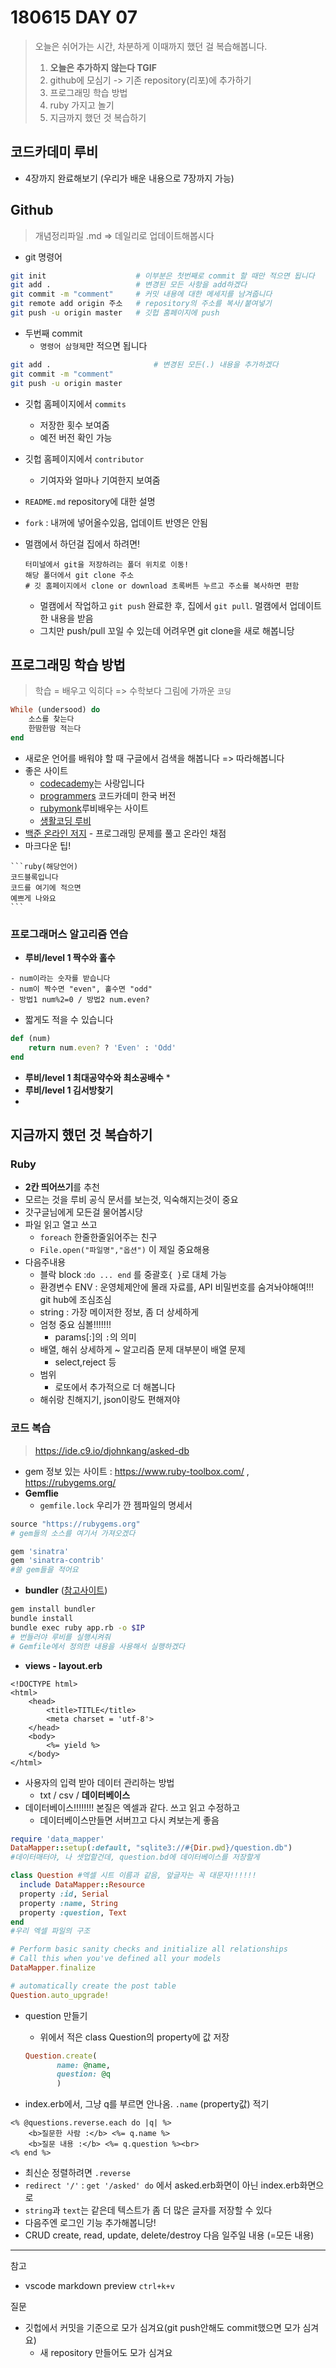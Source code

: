 # 180615 DAY 07

> 오늘은 쉬어가는 시간, 차분하게 이때까지 했던 걸 복습해봅니다.
>
> 1. **오늘은 추가하지 않는다 TGIF**
> 2. github에 모심기 -> 기존 repository(리포)에 추가하기
> 3. 프로그래밍 학습 방법
> 4. ruby 가지고 놀기
> 5. 지금까지 했던 것 복습하기



## 코드카데미 루비

* 4장까지 완료해보기 (우리가 배운 내용으로 7장까지 가능)



## Github

> 개념정리파일 .md => 데일리로 업데이트해봅시다

* git 명령어

```bash
git init 					# 이부분은 첫번째로 commit 할 때만 적으면 됩니다
git add . 					# 변경된 모든 사항을 add하겠다
git commit -m "comment"		# 커밋 내용에 대한 메세지를 남겨줍니다
git remote add origin 주소   # repository의 주소를 복사/붙여넣기
git push -u origin master	# 깃헙 홈페이지에 push
```

* 두번째 commit
  *  `명령어 삼형제`만 적으면 됩니다

```bash
git add .						# 변경된 모든(.) 내용을 추가하겠다
git commit -m "comment"
git push -u origin master
```

* 깃헙 홈페이지에서 `commits` 

  * 저장한 횟수 보여줌
  * 예전 버전 확인 가능

* 깃헙 홈페이지에서 `contributor`

  * 기여자와 얼마나 기여한지 보여줌

* `README.md`   repository에 대한 설명 

* `fork` : 내꺼에 넣어올수있음, 업데이트 반영은 안됨

* 멀캠에서 하던걸 집에서 하려면!

  ```
  터미널에서 git을 저장하려는 폴더 위치로 이동!
  해당 폴더에서 git clone 주소
  # 깃 홈페이지에서 clone or download 초록버튼 누르고 주소를 복사하면 편함
  ```

  * 멀캠에서 작업하고 `git push` 완료한 후, 집에서 `git pull`. 멀캠에서 업데이트한 내용을 받음
  * 그치만 push/pull 꼬일 수 있는데 어려우면 git clone을 새로 해봅니당




## 프로그래밍 학습 방법

> 학습 = 배우고 익히다 => 수학보다 그림에 가까운 `코딩`

```ruby
While (undersood) do
	소스를 찾는다
	한땀한땀 적는다
end
```

* 새로운 언어를 배워야 할 때 구글에서 검색을 해봅니다 => 따라해봅니다
* 좋은 사이트
  * [codecademy]('https://www.codecademy.com/')는 사랑입니다
  * [programmers]('https://programmers.co.kr/') 코드카데미 한국 버전
  * [rubymonk]('https://rubymonk.com/')루비배우는 사이트
  * [생활코딩 루비]('https://opentutorials.org/module/2878/16498')
* [백준 온라인 저지]('https://www.acmicpc.net/') - 프로그래밍 문제를 풀고 온라인 채점
* 마크다운 팁!

```
​```ruby(해당언어)
코드블록입니다
코드를 여기에 적으면
예쁘게 나와요
​```
```



### 프로그래머스 알고리즘 연습

* **루비/level 1 짝수와 홀수**

```
- num이라는 숫자를 받습니다
- num이 짝수면 "even", 홀수면 "odd"
- 방법1 num%2=0 / 방법2 num.even?
```

* 짧게도 적을 수 있습니다

```ruby
def (num)
	return num.even? ? 'Even' : 'Odd'
end
```

* **루비/level 1 최대공약수와 최소공배수**
  * 
* **루비/level 1 김서방찾기**
* 

## 지금까지 했던 것 복습하기

### Ruby

* **2칸 띄어쓰기**를 추천
* 모르는 것을 루비 공식 문서를 보는것, 익숙해지는것이 중요
* 갓구글님에게 모든걸 물어봅시당
* 파일 읽고 열고 쓰고
  - `foreach` 한줄한줄읽어주는 친구
  - `File.open("파일명","옵션")` 이 제일 중요해용
* 다음주내용
  * 블락 block :`do ... end` 를 중괄호`{ }`로 대체 가능 
  * 환경변수 ENV : 운영체제안에 몰래 자료를, API 비밀번호를 숨겨놔야해여!!! git hub에 조심조심
  * string : 가장 메이저한 정보, 좀 더 상세하게
  * 엄청 중요 심볼!!!!!!!
    * params[:]의 `:`의 의미
  * 배열, 해쉬 상세하게 ~ 알고리즘 문제 대부분이 배열 문제
    * select,reject 등
  * 범위
    * 로또에서 추가적으로 더 해봅니다 
  * 해쉬랑 친해지기, json이랑도 편해져야

### 코드 복습

> https://ide.c9.io/djohnkang/asked-db

* gem 정보 있는 사이트 : https://www.ruby-toolbox.com/ , https://rubygems.org/
* **Gemflie** 
  * `gemfile.lock` 우리가 깐 젬파일의 명세서

```ruby
source "https://rubygems.org"
# gem들의 소스를 여기서 가져오겠다

gem 'sinatra'
gem 'sinatra-contrib'
#쓸 gem들을 적어요
```

* **bundler** ([참고사이트]('http://ruby-korea.github.io/bundler-site/'))

```bash
gem install bundler
bundle install
bundle exec ruby app.rb -o $IP	
# 번들러야 루비를 실행시켜줘
# Gemfile에서 정의한 내용을 사용해서 실행하겠다
```

* **views - layout.erb**

```erb
<!DOCTYPE html>
<html>
    <head>
        <title>TITLE</title>
        <meta charset = 'utf-8'>
    </head>
    <body>
        <%= yield %>
    </body>
</html>
```

* 사용자의 입력 받아 데이터 관리하는 방법
  * txt / csv / **데이터베이스**
* 데이터베이스!!!!!!!! 본질은 엑셀과 같다.  쓰고 읽고 수정하고
  * 데이터베이스만들면 서버끄고 다시 켜보는게 좋음

```ruby
require 'data_mapper'
DataMapper::setup(:default, "sqlite3://#{Dir.pwd}/question.db")
#데이터매터야, 나 셋업할건데, question.bd에 데이터베이스를 저장할게

class Question #엑셀 시트 이름과 같음, 앞글자는 꼭 대문자!!!!!!
  include DataMapper::Resource
  property :id, Serial
  property :name, String
  property :question, Text
end
#우리 엑셀 파일의 구조

# Perform basic sanity checks and initialize all relationships
# Call this when you've defined all your models
DataMapper.finalize

# automatically create the post table
Question.auto_upgrade!
```

* question 만들기

  * 위에서 적은 class Question의 property에 값 저장

  ```ruby
  Question.create(
  	     name: @name,
      	 question: @q
         )
  ```

* index.erb에서, 그냥 q를 부르면 안나옴. `.name` (property값) 적기

```erb
<% @questions.reverse.each do |q| %>
    <b>질문한 사람 :</b> <%= q.name %>
    <b>질문 내용 :</b> <%= q.question %><br>
<% end %>
```

* 최신순 정렬하려면 `.reverse`
* `redirect '/'` : `get '/asked' do` 에서 asked.erb화면이 아닌 index.erb화면으로
* `string`과 `text`는 같은데 텍스트가 좀 더 많은 글자를 저장할 수 있다
* 다음주엔 로그인 기능 추가해봅니당!
* CRUD create, read, update, delete/destroy 다음 일주일 내용 (=모든 내용)



------

참고

* vscode markdown preview `ctrl+k+v`

질문

* 깃헙에서 커밋을 기준으로 모가 심겨요(git push안해도 commit했으면 모가 심겨요)
  * 새 repository 만들어도 모가 심겨요
